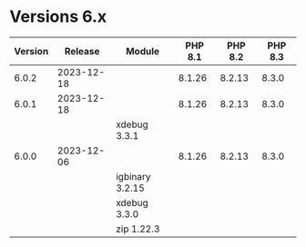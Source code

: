 <!-- markdownlint-disable MD013 -->
# Versions 6.x

| Version | Release    | Module              | PHP 8.1 | PHP 8.2 | PHP 8.3 |
|---------|------------|---------------------|---------|---------|---------|
| 6.0.2   | 2023-12-18 |                     | 8.1.26  | 8.2.13  | 8.3.0   |
| 6.0.1   | 2023-12-18 |                     | 8.1.26  | 8.2.13  | 8.3.0   |
|         |            | xdebug 3.3.1        |         |         |         |
| 6.0.0   | 2023-12-06 |                     | 8.1.26  | 8.2.13  | 8.3.0   |
|         |            | igbinary 3.2.15     |         |         |         |
|         |            | xdebug 3.3.0        |         |         |         |
|         |            | zip 1.22.3          |         |         |         |

